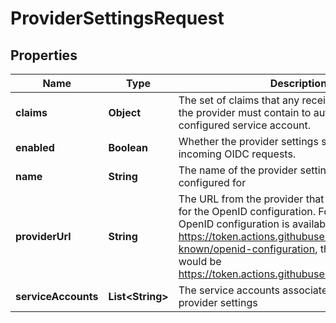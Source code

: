 
# ProviderSettingsRequest

## Properties
Name | Type | Description | Notes
------------ | ------------- | ------------- | -------------
**claims** | **Object** | The set of claims that any received tokens from the provider must contain to authenticate as the configured service account. | 
**enabled** | **Boolean** | Whether the provider settings should be used for incoming OIDC requests. | 
**name** | **String** | The name of the provider settings are being configured for | 
**providerUrl** | **String** | The URL from the provider that serves as the base for the OpenID configuration. For example, if the OpenID configuration is available at https://token.actions.githubusercontent.com/.well-known/openid-configuration, the provider URL would be https://token.actions.githubusercontent.com/ | 
**serviceAccounts** | **List&lt;String&gt;** | The service accounts associated with these provider settings | 



